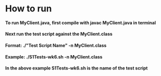 # How to run
#### To run MyClient.java, first compile with javac MyClient.java in terminal
#### Next run the test script against the MyClient.class
#### Format: ./"Test Script Name" -n MyClient.class
#### Example: ./S1Tests-wk6.sh -n MyClient.class
#### In the above example S1Tests-wk6.sh is the name of the test script
